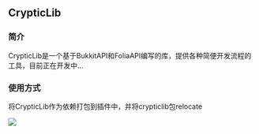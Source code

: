 ## CrypticLib

### 简介

CrypticLib是一个基于BukkitAPI和FoliaAPI编写的库，提供各种简便开发流程的工具，目前正在开发中...

### 使用方式

将CrypticLib作为依赖打包到插件中，并将crypticlib包relocate

[![](https://jitpack.io/v/YufiriaMazenta/crypticlib.svg)](https://jitpack.io/#YufiriaMazenta/crypticlib)